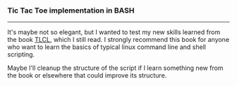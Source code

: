 ### Tic Tac Toe implementation in BASH
---
It's maybe not so elegant, but I wanted to test my new skills learned from the book [TLCL](https://linuxcommand.org/tlcl.php), which I still read. 
I strongly recommend this book for anyone who want to learn the basics of typical linux command line and shell scripting.

Maybe I'll cleanup the structure of the script if I learn something new from the book or elsewhere that could improve its structure.
